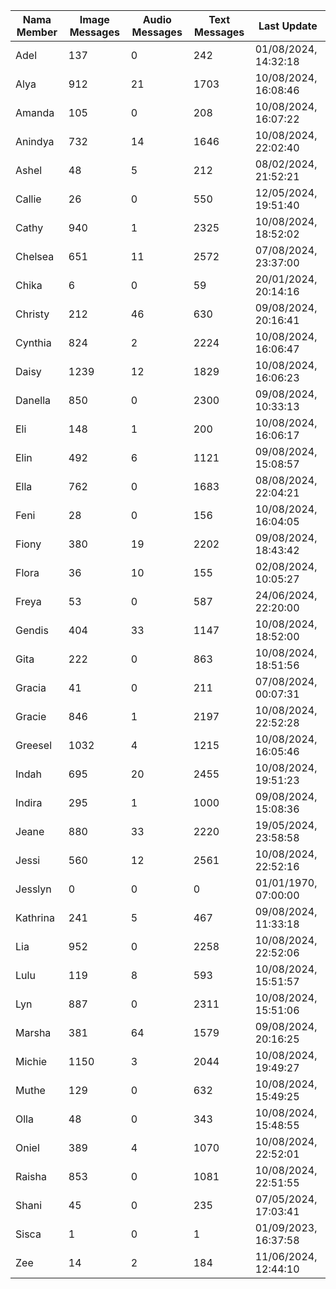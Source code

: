 | Nama Member | Image Messages | Audio Messages | Text Messages | Last Update |
| ------ | -------------- | -------------- | ------------- | ------------ |
| Adel | 137 | 0 | 242 | 01/08/2024, 14:32:18 |
| Alya | 912 | 21 | 1703 | 10/08/2024, 16:08:46 |
| Amanda | 105 | 0 | 208 | 10/08/2024, 16:07:22 |
| Anindya | 732 | 14 | 1646 | 10/08/2024, 22:02:40 |
| Ashel | 48 | 5 | 212 | 08/02/2024, 21:52:21 |
| Callie | 26 | 0 | 550 | 12/05/2024, 19:51:40 |
| Cathy | 940 | 1 | 2325 | 10/08/2024, 18:52:02 |
| Chelsea | 651 | 11 | 2572 | 07/08/2024, 23:37:00 |
| Chika | 6 | 0 | 59 | 20/01/2024, 20:14:16 |
| Christy | 212 | 46 | 630 | 09/08/2024, 20:16:41 |
| Cynthia | 824 | 2 | 2224 | 10/08/2024, 16:06:47 |
| Daisy | 1239 | 12 | 1829 | 10/08/2024, 16:06:23 |
| Danella | 850 | 0 | 2300 | 09/08/2024, 10:33:13 |
| Eli | 148 | 1 | 200 | 10/08/2024, 16:06:17 |
| Elin | 492 | 6 | 1121 | 09/08/2024, 15:08:57 |
| Ella | 762 | 0 | 1683 | 08/08/2024, 22:04:21 |
| Feni | 28 | 0 | 156 | 10/08/2024, 16:04:05 |
| Fiony | 380 | 19 | 2202 | 09/08/2024, 18:43:42 |
| Flora | 36 | 10 | 155 | 02/08/2024, 10:05:27 |
| Freya | 53 | 0 | 587 | 24/06/2024, 22:20:00 |
| Gendis | 404 | 33 | 1147 | 10/08/2024, 18:52:00 |
| Gita | 222 | 0 | 863 | 10/08/2024, 18:51:56 |
| Gracia | 41 | 0 | 211 | 07/08/2024, 00:07:31 |
| Gracie | 846 | 1 | 2197 | 10/08/2024, 22:52:28 |
| Greesel | 1032 | 4 | 1215 | 10/08/2024, 16:05:46 |
| Indah | 695 | 20 | 2455 | 10/08/2024, 19:51:23 |
| Indira | 295 | 1 | 1000 | 09/08/2024, 15:08:36 |
| Jeane | 880 | 33 | 2220 | 19/05/2024, 23:58:58 |
| Jessi | 560 | 12 | 2561 | 10/08/2024, 22:52:16 |
| Jesslyn | 0 | 0 | 0 | 01/01/1970, 07:00:00 |
| Kathrina | 241 | 5 | 467 | 09/08/2024, 11:33:18 |
| Lia | 952 | 0 | 2258 | 10/08/2024, 22:52:06 |
| Lulu | 119 | 8 | 593 | 10/08/2024, 15:51:57 |
| Lyn | 887 | 0 | 2311 | 10/08/2024, 15:51:06 |
| Marsha | 381 | 64 | 1579 | 09/08/2024, 20:16:25 |
| Michie | 1150 | 3 | 2044 | 10/08/2024, 19:49:27 |
| Muthe | 129 | 0 | 632 | 10/08/2024, 15:49:25 |
| Olla | 48 | 0 | 343 | 10/08/2024, 15:48:55 |
| Oniel | 389 | 4 | 1070 | 10/08/2024, 22:52:01 |
| Raisha | 853 | 0 | 1081 | 10/08/2024, 22:51:55 |
| Shani | 45 | 0 | 235 | 07/05/2024, 17:03:41 |
| Sisca | 1 | 0 | 1 | 01/09/2023, 16:37:58 |
| Zee | 14 | 2 | 184 | 11/06/2024, 12:44:10 |
